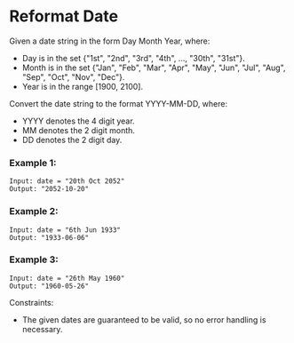 # Reformat Date

Given a date string in the form Day Month Year, where:

- Day is in the set {"1st", "2nd", "3rd", "4th", ..., "30th", "31st"}.
- Month is in the set {"Jan", "Feb", "Mar", "Apr", "May", "Jun", "Jul", "Aug", "Sep", "Oct", "Nov", "Dec"}.
- Year is in the range [1900, 2100].

Convert the date string to the format YYYY-MM-DD, where:

- YYYY denotes the 4 digit year.
- MM denotes the 2 digit month.
- DD denotes the 2 digit day.

### Example 1:

```
Input: date = "20th Oct 2052"
Output: "2052-10-20"
```

### Example 2:

```
Input: date = "6th Jun 1933"
Output: "1933-06-06"
```

### Example 3:

```
Input: date = "26th May 1960"
Output: "1960-05-26"
```

Constraints:

- The given dates are guaranteed to be valid, so no error handling is necessary.
